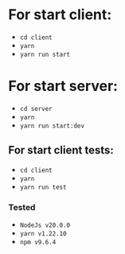 # For start client:

- `cd client`
- `yarn`
- `yarn run start`

# For start server:

- `cd server`
- `yarn`
- `yarn run start:dev`

## For start client tests:

- `cd client`
- `yarn`
- `yarn run test`

### Tested

- `NodeJs v20.0.0`
- `yarn v1.22.10`
- `npm v9.6.4`

